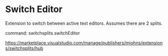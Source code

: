 # Switch Editor

Extension to switch between active text editors. Assumes there are 2 splits.

command: switchsplits.switchEditor

https://marketplace.visualstudio.com/manage/publishers/mjohns/extensions/switchsplits/hub
